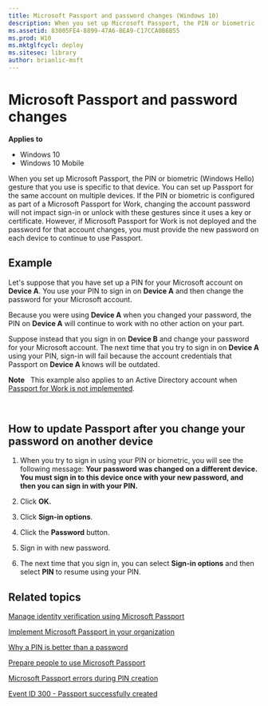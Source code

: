 ```yaml
---
title: Microsoft Passport and password changes (Windows 10)
description: When you set up Microsoft Passport, the PIN or biometric (Windows Hello) gesture that you use is specific to that device.
ms.assetid: 83005FE4-8899-47A6-BEA9-C17CCA0B6B55
ms.prod: W10
ms.mktglfcycl: deploy
ms.sitesec: library
author: brianlic-msft
---
```


# Microsoft Passport and password changes


**Applies to**

-   Windows 10
-   Windows 10 Mobile

When you set up Microsoft Passport, the PIN or biometric (Windows Hello) gesture that you use is specific to that device. You can set up Passport for the same account on multiple devices. If the PIN or biometric is configured as part of a Microsoft Passport for Work, changing the account password will not impact sign-in or unlock with these gestures since it uses a key or certificate. However, if Microsoft Passport for Work is not deployed and the password for that account changes, you must provide the new password on each device to continue to use Passport.

## Example


Let's suppose that you have set up a PIN for your Microsoft account on **Device A**. You use your PIN to sign in on **Device A** and then change the password for your Microsoft account.

Because you were using **Device A** when you changed your password, the PIN on **Device A** will continue to work with no other action on your part.

Suppose instead that you sign in on **Device B** and change your password for your Microsoft account. The next time that you try to sign in on **Device A** using your PIN, sign-in will fail because the account credentials that Passport on **Device A** knows will be outdated.

**Note**  
This example also applies to an Active Directory account when [Passport for Work is not implemented](implement-microsoft-passport-in-your-organization.md).

 

## How to update Passport after you change your password on another device


1.  When you try to sign in using your PIN or biometric, you will see the following message: **Your password was changed on a different device. You must sign in to this device once with your new password, and then you can sign in with your PIN.**

2.  Click **OK.**

3.  Click **Sign-in options**.

4.  Click the **Password** button.

5.  Sign in with new password.

6.  The next time that you sign in, you can select **Sign-in options** and then select **PIN** to resume using your PIN.

## Related topics


[Manage identity verification using Microsoft Passport](manage-identity-verification-using-microsoft-passport.md)

[Implement Microsoft Passport in your organization](implement-microsoft-passport-in-your-organization.md)

[Why a PIN is better than a password](why-a-pin-is-better-than-a-password.md)

[Prepare people to use Microsoft Passport](prepare-people-to-use-microsoft-passport.md)

[Microsoft Passport errors during PIN creation](microsoft-passport-errors-during-pin-creation.md)

[Event ID 300 - Passport successfully created](microsoft-passport-event-id-200.md)

 

 





